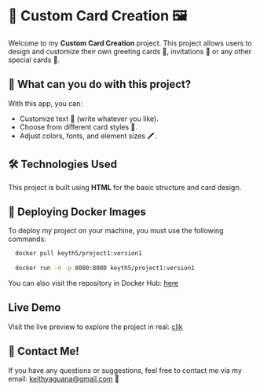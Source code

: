 # 🎨 Custom Card Creation 🖼️

Welcome to my **Custom Card Creation** project. This project allows users to design and customize their own greeting cards 🎉, invitations 🎈 or any other special cards 🎁.

## 🚀 What can you do with this project?

With this app, you can:

- Customize text 📝 (write whatever you like).
- Choose from different card styles 🎨.
- Adjust colors, fonts, and element sizes 🖍️.

## 🛠️ Technologies Used

This project is built using **HTML** for the basic structure and card design.

## 🐳 Deploying Docker Images

To deploy my project on your machine, you must use the following commands:

```bash
  docker pull keyth5/project1:version1
  
  docker run -d -p 8080:8080 keyth5/project1:version1
```
You can also visit the repository in Docker Hub: [here](https://hub.docker.com/repository/docker/keyth5/project1/general)

## Live Demo

Visit the live preview to explore the project in real: [clik](https://project1-keyth-production.up.railway.app/)



## 💬 Contact Me!

If you have any questions or suggestions, feel free to contact me via my email: keithyaguana@gmail.com 📧
